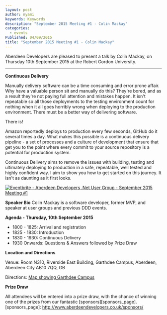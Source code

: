 ```yaml
---
layout: post
author: nyami
keywords: Keywords
description: "September 2015 Meeting #1 - Colin Mackay"
categories:
  - events
Published: 04/09/2015
title: "September 2015 Meeting #1 - Colin Mackay"
---
```


Aberdeen Developers are pleased to present a talk by Colin Mackay, on Thursday 10th September 2015 at the Robert Gordon University.

***

**Continuous Delivery**

Manually delivery software can be a time consuming and error prone affair. Why have a valuable person sit and manually do this? They're bored, and as a result they're not paying full attention and mistakes happen. It isn't repeatable so all those deployments to the testing environment count for nothing when it all goes horribly wrong when deploying to the production environment. There must be a better way of delivering software.

There is!

Amazon reportedly deploys to production every few seconds, GitHub do it several times a day. What makes this possible is a continuous delivery pipeline - a set of processes and a culture of development that ensure that get you to the point where every commit to your source repository is a potential for production system.

Continuous Delivery aims to remove the issues with building, testing and ultimately deploying to production in a safe, repeatable, well tested and highly confident way. I aim to show you how to get started on this journey. It isn't as daunting as it first looks.

[![Eventbrite - Aberdeen Developers .Net User Group - September 2015 Meeting #1](https://www.eventbrite.com/custombutton?eid=11987778769)](http://www.eventbrite.com/e/aberdeen-developers-net-user-group-september-2015-meeting-1-tickets-18308101023?aff=blog)

**Speaker Bio**
Colin Mackay is a software developer, former MVP, and speaker at user groups and previous DDD events.

**Agenda - Thursday,  10th September 2015**
+ 1800 - 1825: Arrival and registration
+ 1825 - 1830: Introduction
+ 1830 - 1930: Continuous Delivery
+ 1930 Onwards: Questions &amp; Answers followed by Prize Draw

**Location and Directions**

Venue: Room N310, Riverside East Building, Garthdee Campus, Aberdeen, Aberdeen City AB10 7QQ, GB

Directions: [Map showing Garthdee Campus](https://maps.google.co.uk/maps?q=Faculty+of+Health+%26+Social+Care,+Garthdee+Campus,+Aberdeen,+Aberdeen+City+AB10+7QG,+GB&hl=en&ll=57.119317,-2.136133&spn=0.004165,0.012413&sll=57.746995,-4.687341&sspn=8.392957,25.422363&hq=Faculty+of+Health+%26+Social+Care,+Garthdee+Campus,&hnear=AB10+7QG,+United+Kingdom&t=m&z=17&iwloc=A)

**Prize Draw**

All attendees will be entered into a prize draw, with the chance of winning one of the prizes from our fantastic [sponsors][sponsors_page].
[sponsors_page]: http://www.aberdeendevelopers.co.uk/sponsors/

